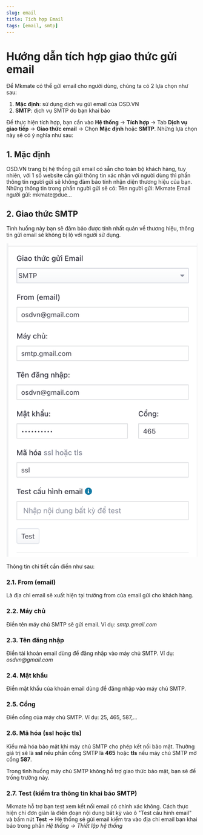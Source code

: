 ```yaml
---
slug: email
title: Tích hợp Email
tags: [email, smtp]
---
```

# Hướng dẫn tích hợp giao thức gửi email
Để Mkmate có thể gửi email cho người dùng, chúng ta có 2 lựa chọn như sau:

1. **Mặc định**: sử dụng dịch vụ gửi email của OSD.VN
2. **SMTP**: dịch vụ SMTP do bạn khai báo

Để thực hiện tích hợp, bạn cần vào **Hệ thống** -> **Tích hợp** -> Tab **Dịch vụ giao tiếp** -> **Giao thức email** -> Chọn **Mặc định** hoặc **SMTP**. Những lựa chọn này sẽ có ý nghĩa như sau:

## 1. Mặc định
OSD.VN trang bị hệ thống gửi email có sẵn cho toàn bộ khách hàng, tuy nhiên, với 1 số website cần gửi thông tin xác nhận với người dùng thì phần thông tin người gửi sẽ không đảm bảo tính nhận diện thương hiệu của bạn. 
Những thông tin trong phần người gửi sẽ có:
Tên người gửi: Mkmate
Email người gửi: mkmate@due...

## 2. Giao thức SMTP
Tình huống này bạn sẽ đảm bảo được tính nhất quán về thương hiệu, thông tin gửi email sẽ không bị lộ với người sử dụng.

![Cấu hình email với giao thức SMPT](img/email-smtp.png)

Thông tin chi tiết cần điền như sau:

### 2.1. From (email)
Là địa chỉ email sẽ xuất hiện tại trường from của email gửi cho khách hàng.

### 2.2. Máy chủ
Điền tên máy chủ SMTP sẽ gửi email. Ví dụ: _smtp.gmail.com_

### 2.3. Tên đăng nhập
Điền tài khoản email dùng để đăng nhập vào máy chủ SMTP. Ví dụ: _osdvn@gmail.com_

### 2.4. Mật khẩu
Điền mật khẩu của khoản email dùng để đăng nhập vào máy chủ SMTP.

### 2.5. Cổng
Điền cổng của máy chủ SMTP. Ví dụ: 25, 465, 587,... 

### 2.6. Mã hóa (ssl hoặc tls)
Kiểu mã hóa bảo mật khi máy chủ SMTP cho phép kết nối bảo mật. Thường giá trị sẽ là **ssl** nếu phần cổng SMTP là **465** hoặc **tls** nếu máy chủ SMTP mở cổng **587**.

Trong tình huống máy chủ SMTP không hỗ trợ giao thức bảo mật, bạn sẽ để trống trường này.

### 2.7. Test (kiểm tra thông tin khai báo SMTP)
Mkmate hỗ trợ bạn test xem kết nối email có chính xác không. Cách thực hiện chỉ đơn giản là điền đoạn nội dung bất kỳ vào ô "Test cấu hình email" và bấm nút **Test** -> Hệ thống sẽ gửi email kiểm tra vào địa chỉ email bạn khai báo trong phần _Hệ thống -> Thiết lập hệ thống_
